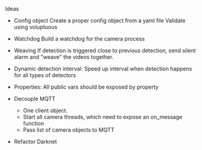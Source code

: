 Ideas
- Config object
  Create a proper config object from a yaml file
  Validate using voluptuous

- Watchdog
  Build a watchdog for the camera process

- Weaving
  If detection is triggered close to previous detection, send silent alarm and "weave" the videos together.

- Dynamic detection interval:
  Speed up interval when detection happens for all types of detectors

- Properties:
  All public vars should be exposed by property

- Decouple MQTT
  - One client object.
  - Start all camera threads, which need to expose an on_message function
  - Pass list of camera objects to MQTT

- Refactor Darknet
